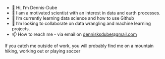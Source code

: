 - 👋 Hi, I’m Dennis-Dube
- 👀 I am a motivated scientist with an interest in data and earth processes.
- 🌱 I’m currently learning data science and how to use Github
- 💞️ I’m looking to collaborate on data wrangling and machine learning projects.
- 📫 How to reach me - via email on dennisksdube@gmail.com

If you catch me outside of work, you will probably find me on a mountain hiking, working out or playing soccer
<!---
Dennis-Dube/Dennis-Dube is a ✨ special ✨ repository because its `README.md` (this file) appears on your GitHub profile.
You can click the Preview link to take a look at your changes.
--->

